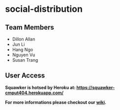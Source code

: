 # social-distribution

## Team Members
- Dillon Allan
- Jun Li
- Hang Ngo
- Nguyen Vu
- Susan Trang

## User Access
**Squawker is hotsed by Heroku at: https://squawker-cmput404.herokuapp.com/**

**For more informations please checkout our [wiki](https://github.com/CMPUT404W22-SocialDistribution/social-distribution/wiki).**

